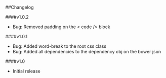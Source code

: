 ##Changelog

####v1.0.2
- Bug: Removed padding on the < code /> block

####v1.0.1
- Bug: Added word-break to the root css class
- Bug: Added all dependencies to the dependency obj on the bower json

####v1.0
- Initial release
